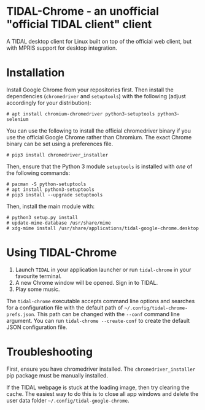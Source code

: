 # TIDAL-Chrome - an unofficial "official TIDAL client" client

A TIDAL desktop client for Linux built on top of the official web client, but with MPRIS support for desktop
integration.

# Installation

Install Google Chrome from your repositories first. Then install the dependencies (`chromedriver` and `setuptools`) with the following (adjust accordingly for your distribution):

    # apt install chromium-chromedriver python3-setuptools python3-selenium

You can use the following to install the official chromedriver binary if you use the official Google Chrome rather than Chromium. The exact Chrome binary can be set using a preferences file.
    
    # pip3 install chromedriver_installer

Then, ensure that the Python 3 module `setuptools` is installed with *one* of the following commands:

    # pacman -S python-setuptools
    # apt install python3-setuptools
    # pip3 install --upgrade setuptools

Then, install the main module with:

    # python3 setup.py install
    # update-mime-database /usr/share/mime
    # xdg-mime install /usr/share/applications/tidal-google-chrome.desktop

# Using TIDAL-Chrome

1. Launch `TIDAL` in your application launcher or run `tidal-chrome` in your favourite terminal.
2. A new Chrome window will be opened. Sign in to TIDAL.
3. Play some music.

The `tidal-chrome` executable accepts command line options and searches for a configuration file with the
default path of `~/.config/tidal-chrome-prefs.json`. This path can be changed with the `--conf` command
line argument. You can run `tidal-chrome --create-conf` to create the default JSON configuration file.

# Troubleshooting

First, ensure you have chromedriver installed. The `chromedriver_installer` pip package must be manually installed.

If the TIDAL webpage is stuck at the loading image, then try clearing the cache. The easiest way to do this is to
close all app windows and delete the user data folder `~/.config/tidal-google-chrome`.
